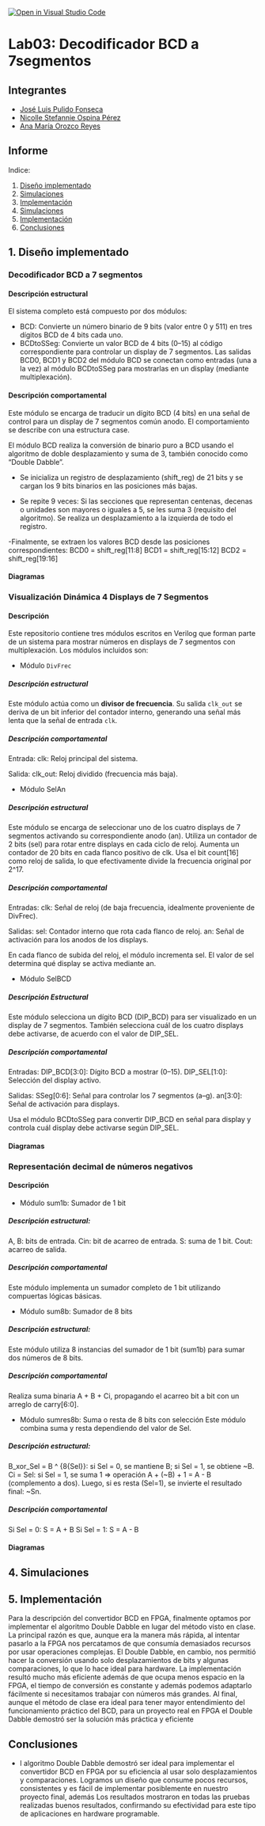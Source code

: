 [![Open in Visual Studio Code](https://classroom.github.com/assets/open-in-vscode-2e0aaae1b6195c2367325f4f02e2d04e9abb55f0b24a779b69b11b9e10269abc.svg)](https://classroom.github.com/online_ide?assignment_repo_id=19699376&assignment_repo_type=AssignmentRepo)
# Lab03: Decodificador BCD a 7segmentos


## Integrantes 
- [José Luis Pulido Fonseca](https://github.com/jpulidof)  
- [Nicolle Stefannie Ospina Pérez](https://github.com/stefannie4)
- [Ana María Orozco Reyes](https://github.com/anaor17)

## Informe

Indice:

1. [Diseño implementado](#1-diseño-implementado)
2. [Simulaciones](#2-descripción)
3. [Implementación](#3-diagramas)
4. [Simulaciones](#4-simulaciones)
5. [Implementación](#5-implementación)
6. [Conclusiones](#conclusiones)

## 1. Diseño implementado
### Decodificador BCD a 7 segmentos
#### Descripción estructural
El sistema completo está compuesto por dos módulos:
- BCD: Convierte un número binario de 9 bits (valor entre 0 y 511) en tres dígitos BCD de 4 bits cada uno.
- BCDtoSSeg: Convierte un valor BCD de 4 bits (0–15) al código correspondiente para controlar un display de 7 segmentos.
Las salidas BCD0, BCD1 y BCD2 del módulo BCD se conectan como entradas (una a la vez) al módulo BCDtoSSeg para mostrarlas en un display (mediante multiplexación).
#### Descripción comportamental
Este módulo se encarga de traducir un dígito BCD (4 bits) en una señal de control para un display de 7 segmentos común anodo. El comportamiento se describe con una estructura case.

El módulo BCD realiza la conversión de binario puro a BCD usando el algoritmo de doble desplazamiento y suma de 3, también conocido como “Double Dabble”.
- Se inicializa un registro de desplazamiento (shift_reg) de 21 bits y se cargan los 9 bits binarios en las posiciones más bajas.

- Se repite 9 veces:
Si las secciones que representan centenas, decenas o unidades son mayores o iguales a 5, se les suma 3 (requisito del algoritmo).
Se realiza un desplazamiento a la izquierda de todo el registro.

-Finalmente, se extraen los valores BCD desde las posiciones correspondientes:
BCD0 = shift_reg[11:8]
BCD1 = shift_reg[15:12]
BCD2 = shift_reg[19:16]


#### Diagramas
### Visualización Dinámica 4 Displays de 7 Segmentos
#### Descripción
Este repositorio contiene tres módulos escritos en Verilog que forman parte de un sistema para mostrar números en displays de 7 segmentos con multiplexación. Los módulos incluidos son:


- Módulo `DivFrec`

##### Descripción estructural
Este módulo actúa como un **divisor de frecuencia**. Su salida `clk_out` se deriva de un bit inferior del contador interno, generando una señal más lenta que la señal de entrada `clk`.
##### Descripción comportamental
Entrada:
clk: Reloj principal del sistema.

Salida:
clk_out: Reloj dividido (frecuencia más baja).

- Módulo SelAn
##### Descripción estructural
Este módulo se encarga de seleccionar uno de los cuatro displays de 7 segmentos activando su correspondiente anodo (an). Utiliza un contador de 2 bits (sel) para rotar entre displays en cada ciclo de reloj.
Aumenta un contador de 20 bits en cada flanco positivo de clk.
Usa el bit count[16] como reloj de salida, lo que efectivamente divide la frecuencia original por 2^17.
##### Descripción comportamental
Entradas:
clk: Señal de reloj (de baja frecuencia, idealmente proveniente de DivFrec).

Salidas:
sel: Contador interno que rota cada flanco de reloj.
an: Señal de activación para los anodos de los displays.

En cada flanco de subida del reloj, el módulo incrementa sel.
El valor de sel determina qué display se activa mediante an.


- Módulo SelBCD
##### Descripción Estructural
Este módulo selecciona un dígito BCD (DIP_BCD) para ser visualizado en un display de 7 segmentos. También selecciona cuál de los cuatro displays debe activarse, de acuerdo con el valor de DIP_SEL.

##### Descripción comportamental
Entradas:
DIP_BCD[3:0]: Dígito BCD a mostrar (0–15).
DIP_SEL[1:0]: Selección del display activo.

Salidas:
SSeg[0:6]: Señal para controlar los 7 segmentos (a–g).
an[3:0]: Señal de activación para displays.


Usa el módulo BCDtoSSeg para convertir DIP_BCD en señal para display y controla cuál display debe activarse según DIP_SEL.



#### Diagramas
### Representación decimal de números negativos
#### Descripción

- Módulo sum1b: Sumador de 1 bit
##### Descripción estructural:
A, B: bits de entrada.
Cin: bit de acarreo de entrada.
S: suma de 1 bit.
Cout: acarreo de salida.
##### Descripción comportamental
Este módulo implementa un sumador completo de 1 bit utilizando compuertas lógicas básicas.

- Módulo sum8b: Sumador de 8 bits
##### Descripción estructural:
Este módulo utiliza 8 instancias del sumador de 1 bit (sum1b) para sumar dos números de 8 bits.
##### Descripción comportamental
Realiza suma binaria A + B + Ci, propagando el acarreo bit a bit con un arreglo de carry[6:0].

- Módulo sumres8b: Suma o resta de 8 bits con selección
Este módulo combina suma y resta dependiendo del valor de Sel.
##### Descripción estructural:
B_xor_Sel = B ^ {8{Sel}}: si Sel = 0, se mantiene B; si Sel = 1, se obtiene ~B.
Ci = Sel: si Sel = 1, se suma 1 => operación A + (~B) + 1 = A - B (complemento a dos).
Luego, si es resta (Sel=1), se invierte el resultado final: ~Sn.

##### Descripción comportamental
Si Sel = 0: S = A + B
Si Sel = 1: S = A - B
#### Diagramas


## 4. Simulaciones 


## 5. Implementación
Para la descripción del convertidor BCD en FPGA, finalmente optamos por implementar el algoritmo Double Dabble en lugar del método visto en clase. La principal razón es que, aunque era la manera más rápida, al intentar pasarlo a la FPGA nos percatamos de que consumía demasiados recursos por usar operaciones complejas. El Double Dabble, en cambio, nos permitió hacer la conversión usando solo desplazamientos de bits y algunas comparaciones, lo que lo hace ideal para hardware. La implementación resultó mucho más eficiente además de que ocupa menos espacio en la FPGA, el tiempo de conversión es constante y además podemos adaptarlo fácilmente si necesitamos trabajar con números más grandes. Al final, aunque el método de clase era ideal para tener mayor entendimiento del funcionamiento práctico del BCD, para un proyecto real en FPGA el Double Dabble demostró ser la solución más práctica y eficiente

## Conclusiones
- l algoritmo Double Dabble demostró ser ideal para implementar el convertidor BCD en FPGA por su eficiencia al usar solo desplazamientos y comparaciones. Logramos un diseño que consume pocos recursos,  consistentes y es fácil de implementar posiblemente en nuestro proyecto final, además Los resultados mostraron en todas las pruebas realizadas buenos resultados, confirmando su efectividad para este tipo de aplicaciones en hardware programable.




